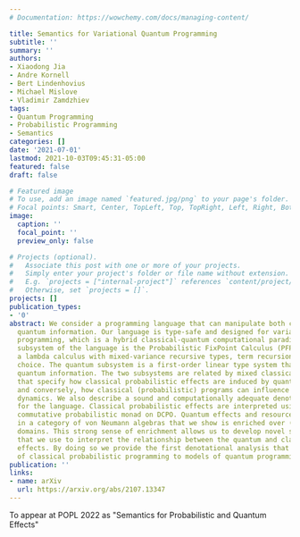 ```yaml
---
# Documentation: https://wowchemy.com/docs/managing-content/

title: Semantics for Variational Quantum Programming
subtitle: ''
summary: ''
authors:
- Xiaodong Jia
- Andre Kornell
- Bert Lindenhovius
- Michael Mislove
- Vladimir Zamdzhiev
tags:
- Quantum Programming
- Probabilistic Programming
- Semantics
categories: []
date: '2021-07-01'
lastmod: 2021-10-03T09:45:31-05:00
featured: false
draft: false

# Featured image
# To use, add an image named `featured.jpg/png` to your page's folder.
# Focal points: Smart, Center, TopLeft, Top, TopRight, Left, Right, BottomLeft, Bottom, BottomRight.
image:
  caption: ''
  focal_point: ''
  preview_only: false

# Projects (optional).
#   Associate this post with one or more of your projects.
#   Simply enter your project's folder or file name without extension.
#   E.g. `projects = ["internal-project"]` references `content/project/deep-learning/index.md`.
#   Otherwise, set `projects = []`.
projects: []
publication_types:
- '0'
abstract: We consider a programming language that can manipulate both classical and
  quantum information. Our language is type-safe and designed for variational quantum
  programming, which is a hybrid classical-quantum computational paradigm. The classical
  subsystem of the language is the Probabilistic FixPoint Calculus (PFPC), which is
  a lambda calculus with mixed-variance recursive types, term recursion and probabilistic
  choice. The quantum subsystem is a first-order linear type system that can manipulate
  quantum information. The two subsystems are related by mixed classical/quantum terms
  that specify how classical probabilistic effects are induced by quantum measurements,
  and conversely, how classical (probabilistic) programs can influence the quantum
  dynamics. We also describe a sound and computationally adequate denotational semantics
  for the language. Classical probabilistic effects are interpreted using a recently-described
  commutative probabilistic monad on DCPO. Quantum effects and resources are interpreted
  in a category of von Neumann algebras that we show is enriched over (continuous)
  domains. This strong sense of enrichment allows us to develop novel semantic methods
  that we use to interpret the relationship between the quantum and classical probabilistic
  effects. By doing so we provide the first denotational analysis that relates models
  of classical probabilistic programming to models of quantum programming.
publication: ''
links:
- name: arXiv
  url: https://arxiv.org/abs/2107.13347
---
```

To appear at POPL 2022 as \"Semantics for Probabilistic and Quantum Effects\"